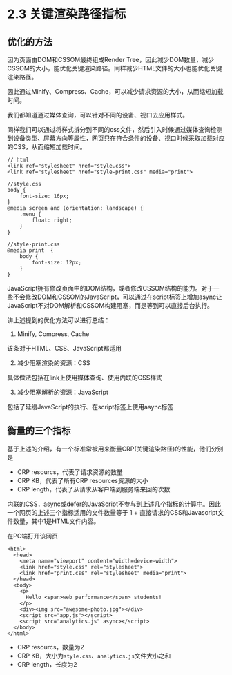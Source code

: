 # 2.3 关键渲染路径指标

## 优化的方法

因为页面由DOM和CSSOM最终组成Render Tree，因此减少DOM数量，减少CSSOM的大小，能优化关键渲染路径。同样减少HTML文件的大小也能优化关键渲染路径。

因此通过Minify、Compress、Cache，可以减少请求资源的大小，从而缩短加载时间。

我们都知道通过媒体查询，可以针对不同的设备、视口去应用样式。

同样我们可以通过将样式拆分到不同的css文件，然后引入时候通过媒体查询检测到设备类型、屏幕方向等属性，网页只在符合条件的设备、视口时候采取加载对应的CSS，从而缩短加载时间。

```
// html
<link ref="stylesheet" href="style.css">
<link ref="stylesheet" href="style-print.css" media="print">

//style.css
body {
	font-size: 16px;
}
@media screen and (orientation: landscape) {
	.menu {
		float: right;
	}
}

//style-print.css
@media print  {
	body {
		font-size: 12px;
	}
}
```

JavaScript拥有修改页面中的DOM结构，或者修改CSSOM结构的能力。对于一些不会修改DOM和CSSOM的JavaScript，可以通过在script标签上增加async让JavaScript不对DOM解析和CSSOM构建阻塞，而是等到可以直接后台执行。

讲上述提到的优化方法可以进行总结：

1. Minify, Compress, Cache

该条对于HTML、CSS、JavaScript都适用

2. 减少阻塞渲染的资源：CSS

具体做法包括在link上使用媒体查询、使用内联的CSS样式

3. 减少阻塞解析的资源：JavaScript

包括了延缓JavaScript的执行、在script标签上使用async标签

## 衡量的三个指标

基于上述的介绍，有一个标准常被用来衡量CRP(关键渲染路径)的性能，他们分别是

- CRP resourcs，代表了请求资源的数量
- CRP KB，代表了所有CRP resources资源的大小
- CRP length，代表了从请求从客户端到服务端来回的次数

内联的CSS，async或defer的JavaScript不参与到上述几个指标的计算中。因此一个网页的上述三个指标适用的文件数量等于 1 + 直接请求的CSS和Javascript文件数量，其中1是HTML文件内容。


在PC端打开该网页

```
<html>
  <head>
    <meta name="viewport" content="width=device-width">
    <link href="style.css" rel="stylesheet">
    <link href="print.css" rel="stylesheet" media="print">
  </head>
  <body>
    <p>
      Hello <span>web performance</span> students!
    </p>
    <div><img src="awesome-photo.jpg"></div>
    <script src="app.js"></script>
    <script src="analytics.js" async></script>
  </body>
</html>
```


- CRP resourcs，数量为2
- CRP KB，大小为`style.css`、`analytics.js`文件大小之和
- CRP length，长度为2


